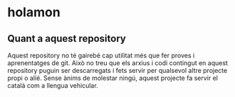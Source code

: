# holamon
## Quant a aquest repository
Aquest repository no té gairebé cap utilitat més que fer proves i aprenentatges de git.
Això no treu que els arxius i codi contingut en aquest repository puguin ser descarregats i fets servir per qualsevol altre projecte propi o alíé.
Sense ànims de molestar ningú, aquest projecte fa servir el català com a llengua vehicular.
